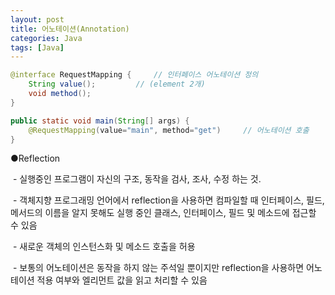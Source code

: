 ```yaml
---
layout: post
title: 어노테이션(Annotation)
categories: Java
tags: [Java]
---
```


```java
@interface RequestMapping {		// 인터페이스 어노테이션 정의
    String value();			// (element 2개)
    void method();
}

public static void main(String[] args) {
    @RequestMapping(value="main", method="get")		// 어노테이션 호출
}
```

●Reflection

 - 실행중인 프로그램이 자신의 구조, 동작을 검사, 조사, 수정 하는 것.

 - 객체지향 프로그래밍 언어에서 reflection을 사용하면 컴파일할 때 인터페이스, 필드, 메서드의 이름을 알지 못해도 실행 중인 클래스, 인터페이스, 필드 및 메소드에 접근할 수 있음

 - 새로운 객체의 인스턴스화 및 메소드 호출을 허용

 - 보통의 어노테이션은 동작을 하지 않는 주석일 뿐이지만 reflection을 사용하면 어노테이션 적용 여부와 엘리먼트 값을 읽고 처리할 수 있음